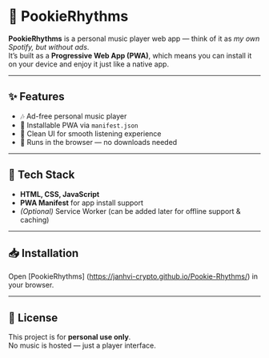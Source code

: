 # 🎵 PookieRhythms

**PookieRhythms** is a personal music player web app — think of it as *my own Spotify, but without ads*.  
It’s built as a **Progressive Web App (PWA)**, which means you can install it on your device and enjoy it just like a native app.

---

## ✨ Features
- 🎶 Ad-free personal music player  
- 📱 Installable PWA via `manifest.json`  
- 🎨 Clean UI for smooth listening experience  
- 🚀 Runs in the browser — no downloads needed  

---

## 🔧 Tech Stack
- **HTML, CSS, JavaScript**  
- **PWA Manifest** for app install support  
- *(Optional)* Service Worker (can be added later for offline support & caching)

---

## 📥 Installation
 Open [PookieRhythms] (https://janhvi-crypto.github.io/Pookie-Rhythms/) in your browser.  
 

---
## 📄 License
This project is for **personal use only**.  
No music is hosted — just a player interface.  
